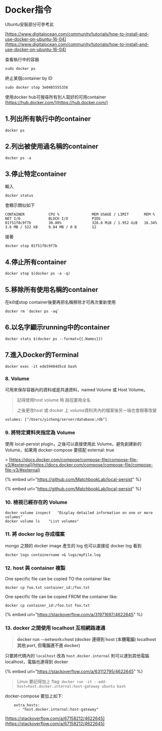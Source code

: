 # Docker指令

Ubuntu安裝部分可參考此

[https://www.digitalocean.com/community/tutorials/how-to-install-and-use-docker-on-ubuntu-16-04](https://www.digitalocean.com/community/tutorials/how-to-install-and-use-docker-on-ubuntu-16-04)

查看執行中的容器

```
sudo docker ps
```

終止某個container by ID

```
sudo docker stop 3e0485555356
```

使用docker hub可搜尋所有別人寫好的可用container\
[https://hub.docker.com/](https://hub.docker.com/)

## 1.列出所有執行中的container

```
docker ps
```

## 2.列出被使用過名稱的container

```
docker ps -a
```

## 3.停止特定container

輸入

```
docker status
```

會顯示類似如下

```
CONTAINER           CPU %               MEM USAGE / LIMIT       MEM %               NET I/O             BLOCK I/O           PIDS
01f51f8c9f7b        30.80%              326.6 MiB / 1.952 GiB   16.34%              3.6 MB / 522 kB     9.84 MB / 0 B       12
```

接著

```
docker stop 01f51f8c9f7b
```

## 4.停止所有container

```
docker stop $(docker ps -a -q)
```

## 5.移除所有使用名稱的container

在kill或stop container後要再把名稱移除才可再次重新使用

```
docker rm `docker ps -aq`
```

## 6.以名字顯示running中的container

```
docker stats $(docker ps --format={{.Names}})
```

## 7.進入Docker的Terminal

```
docker exec -it ede59484d5cd bash
```

### 8. Volume

可用來保存容器內的資料或是共通資料，named Volume 或 Host Volume。

> 記得使用host volume 時 路徑要用全名&#x20;
>
> 之後更改host 或 docker 上 volume資料夾內的檔案後另一端也會跟著改變

```
volumes: ["/Users/yicheng/server/database:/db"]
```

### 9. 將特定資料夾指定為 Volume

使用 local-persist plugin，之後可以直接使用此 Volume，避免創建新的 Volume，如果用 docker-compose 要搭配 external: true

\> [https://docs.docker.com/compose/compose-file/compose-file-v3/#external](https://docs.docker.com/compose/compose-file/compose-file-v3/#external)

{% embed url="https://github.com/MatchbookLab/local-persist" %}

{% embed url="https://github.com/MatchbookLab/local-persist" %}

### 10. 檢視已經存在的 Volume

```
docker volume inspect	"Display detailed information on one or more volumes"
docker volume ls	"List volumes"
```

### 11. 將 docker log 存成檔案

mongo 之類的 docker image 產生的 log 也可以直接從 docker log 看到

```
docker logs containername >& logs/myFile.log
```

### 12. host 與 container 複製

One specific file can be copied TO the container like:

```
docker cp foo.txt container_id:/foo.txt
```

One specific file can be copied FROM the container like:

```
docker cp container_id:/foo.txt foo.txt
```

{% embed url="https://stackoverflow.com/a/31971697/4622645" %}

### 13. docker 之間使用 localhost 互相網路連通

> &#x20;**docker run --network=host (docker 連得到 host (本機電腦) localhost 其他 port, 但電腦連不進 docker)**

只要將代碼內的 `localhost` 改為 `host.docker.internal` 則可以連到其他電腦localhost，電腦也連得到 docker

{% embed url="https://stackoverflow.com/a/63112795/4622645" %}

> Linux 要記得加上 flag: `docker run -it --add-host=host.docker.internal:host-gateway ubuntu bash`

docker-compose 要加上如下:

```
    extra_hosts:
      - "host.docker.internal:host-gateway"
```

[https://stackoverflow.com/a/67158212/4622645](https://stackoverflow.com/a/67158212/4622645)
